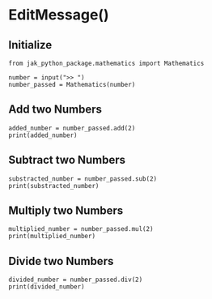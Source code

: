 # EditMessage()

## Initialize

```
from jak_python_package.mathematics import Mathematics

number = input(">> ")
number_passed = Mathematics(number)
```

## Add two Numbers

```
added_number = number_passed.add(2)
print(added_number)
```

## Subtract two Numbers

```
substracted_number = number_passed.sub(2)
print(substracted_number)
```

## Multiply two Numbers

```
multiplied_number = number_passed.mul(2)
print(multiplied_number)
```

## Divide two Numbers

```
divided_number = number_passed.div(2)
print(divided_number)
```
